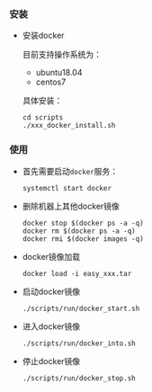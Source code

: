 

### 安装

* 安装docker
    
    目前支持操作系统为：
    * ubuntu18.04
    * centos7

    具体安装：
    ```
    cd scripts
    ./xxx_docker_install.sh
    ```

### 使用

* 首先需要启动`docker`服务：

    ```shell
    systemctl start docker
    ```

* 删除机器上其他docker镜像

    ```
    docker stop $(docker ps -a -q)
    docker rm $(docker ps -a -q)
    docker rmi $(docker images -q)
    ```

* docker镜像加载

    ```
    docker load -i easy_xxx.tar
    ```

* 启动docker镜像

    ```
    ./scripts/run/docker_start.sh
    ```
* 进入docker镜像

    ```
    ./scripts/run/docker_into.sh
    ```
* 停止docker镜像

    ```
    ./scripts/run/docker_stop.sh
    ```